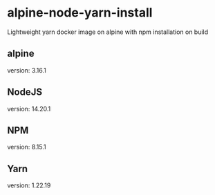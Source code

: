 # alpine-node-yarn-install
Lightweight yarn docker image on alpine with npm installation on build

## alpine
version: 3.16.1

## NodeJS
version: 14.20.1

## NPM
version: 8.15.1

## Yarn
version: 1.22.19

